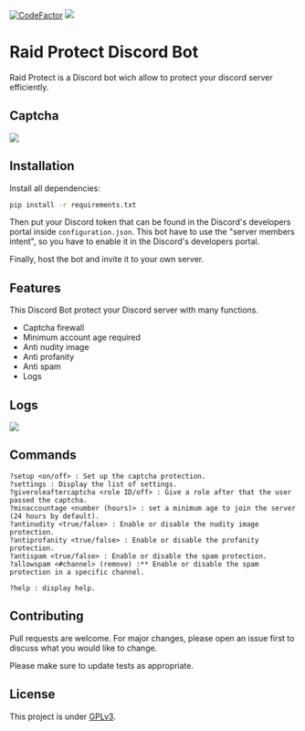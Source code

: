 [![CodeFactor](https://www.codefactor.io/repository/github/darkempire78/Raid-Protect-Discord-Bot/badge/master)](https://www.codefactor.io/repository/github/darkempire78/Raid-Protect-Discord-Bot/overview/master) ![](https://img.shields.io/github/repo-size/Darkempire78/Raid-Protect-Discord-Bot)

# Raid Protect Discord Bot

Raid Protect is a Discord bot wich allow to protect your discord server efficiently.

## Captcha
![](https://github.com/Darkempire78/Raid-Protect-Discord-Bot/blob/master/Capture1.PNG)

## Installation

Install all dependencies:

```bash
pip install -r requirements.txt
```
Then put your Discord token that can be found in the Discord's developers portal inside `configuration.json`.
This bot have to use the "server members intent", so you have to enable it in the Discord's developers portal.

Finally, host the bot and invite it to your own server.

## Features

This Discord Bot protect your Discord server with many functions.

* Captcha firewall
* Minimum account age required
* Anti nudity image
* Anti profanity
* Anti spam
* Logs

## Logs

![](https://github.com/Darkempire78/Raid-Protect-Discord-Bot/blob/master/Capture2.PNG)

## Commands

```
?setup <on/off> : Set up the captcha protection.
?settings : Display the list of settings.
?giveroleaftercaptcha <role ID/off> : Give a role after that the user passed the captcha.
?minaccountage <number (hours)> : set a minimum age to join the server (24 hours by default).
?antinudity <true/false> : Enable or disable the nudity image protection.
?antiprofanity <true/false> : Enable or disable the profanity protection.
?antispam <true/false> : Enable or disable the spam protection.
?allowspam <#channel> (remove) :** Enable or disable the spam protection in a specific channel.

?help : display help.
```

## Contributing

Pull requests are welcome. For major changes, please open an issue first to discuss what you would like to change.

Please make sure to update tests as appropriate.


## License

This project is under [GPLv3](https://github.com/Darkempire78/Raid-Protect-Discord-Bot/blob/master/LICENSE).
